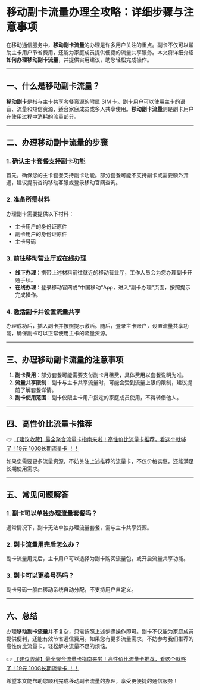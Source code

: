 # 移动副卡流量办理全攻略：详细步骤与注意事项

在移动通信服务中，**移动副卡流量**的办理是许多用户关注的重点。副卡不仅可以帮助主卡用户节省费用，还能为家庭成员提供便捷的流量共享服务。本文将详细介绍**如何办理移动副卡流量**，并提供实用建议，助您轻松完成操作。

---

## 一、什么是移动副卡流量？

**移动副卡**是指与主卡共享套餐资源的附属 SIM 卡。副卡用户可以使用主卡的语音、流量和短信资源，适合家庭成员或多人共享使用。**移动副卡流量**则是副卡用户在使用过程中消耗的流量部分。

---

## 二、办理移动副卡流量的步骤

### 1. 确认主卡套餐支持副卡功能
首先，确保您的主卡套餐支持副卡功能。部分套餐可能不支持副卡或需要额外开通，建议提前咨询移动客服或登录移动官网查询。

### 2. 准备所需材料
办理副卡需要提供以下材料：
- 主卡用户的身份证原件
- 副卡用户的身份证原件
- 主卡号码

### 3. 前往移动营业厅或在线办理
- **线下办理**：携带上述材料前往就近的移动营业厅，工作人员会为您办理副卡开通手续。
- **在线办理**：登录移动官网或“中国移动”App，进入“副卡办理”页面，按照提示完成操作。

### 4. 激活副卡并设置流量共享
办理成功后，插入副卡并按照提示激活。随后，登录主卡账户，设置流量共享功能，确保副卡可以正常使用主卡的流量资源。

---

## 三、办理移动副卡流量的注意事项

1. **副卡费用**：部分套餐可能需要支付副卡月租费，具体费用以套餐说明为准。
2. **流量共享限制**：副卡与主卡共享流量时，可能会受到流量上限的限制，建议提前了解套餐详情。
3. **副卡使用范围**：副卡仅限主卡用户指定的家庭成员使用，不得转借他人。

---

## 四、高性价比流量卡推荐

👉 [【建议收藏】最全聚合流量卡指南来啦！高性价比流量卡推荐，看这个就够了！19元 100G长期流量卡 ！！](https://bit.ly/Liuliangka)

如果您需要更多流量资源，不妨关注上述推荐的流量卡，不仅价格实惠，还能满足长期使用需求。

---

## 五、常见问题解答

### 1. 副卡可以单独办理流量套餐吗？
通常情况下，副卡无法单独办理流量套餐，需与主卡共享资源。

### 2. 副卡流量用完后怎么办？
副卡流量用完后，主卡用户可以选择为副卡购买流量包，或开启流量共享功能。

### 3. 副卡可以更换号码吗？
副卡号码一般由移动系统自动分配，不支持用户自定义。

---

## 六、总结

办理**移动副卡流量**并不复杂，只需按照上述步骤操作即可。副卡不仅能为家庭成员提供便利，还能有效节省通信费用。如果您有更多流量需求，不妨参考我们推荐的高性价比流量卡，轻松解决流量不足的烦恼。

👉 [【建议收藏】最全聚合流量卡指南来啦！高性价比流量卡推荐，看这个就够了！19元 100G长期流量卡 ！！](https://bit.ly/Liuliangka)

希望本文能帮助您顺利完成移动副卡流量的办理，享受更便捷的通信服务！